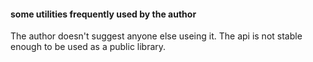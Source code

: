 #### some utilities frequently used by the author

The author doesn't suggest anyone else useing it. The api is not stable enough to be used as a public library.


